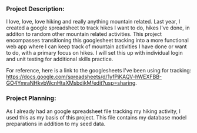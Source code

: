 ### Project Description:

I love, love, love hiking and really anything mountain related. Last year, I created a google spreadsheet to track hikes I want to do, hikes I've done, in additon to random other mountain related activities. This project encompasses transitioning this googlesheet tracking into a more functional web app where I can keep track of mountain activities I have done or want to do, with a primary focus on hikes. I will set this up with individual login and unit testing for additional skills practice.

For reference, here is a link to the googlesheets I've been using for tracking: https://docs.google.com/spreadsheets/d/1yfPjKAQV-hWEXFBB-GO4YmraNHkvbWcnHtaXMsbdikM/edit?usp=sharing.

### Project Planning:

As I already had an google spreadsheet file tracking my hiking activity, I used this as my basis of this project. This file contains my database model preparations in addition to my seed data.

